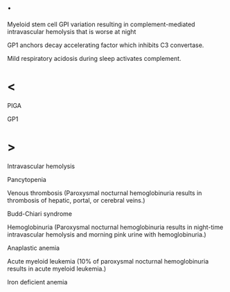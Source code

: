 # .

Myeloid stem cell GPI variation resulting in complement-mediated intravascular hemolysis that is worse at night

GP1 anchors decay accelerating factor which inhibits C3 convertase.

Mild respiratory acidosis during sleep activates complement.

# <

PIGA

GP1

# >

Intravascular hemolysis

Pancytopenia

Venous thrombosis (Paroxysmal nocturnal hemoglobinuria results in thrombosis of hepatic, portal, or cerebral veins.)

Budd-Chiari syndrome

Hemoglobinuria (Paroxysmal nocturnal hemoglobinuria results in night-time intravascular hemolysis and morning pink urine with hemoglobinuria.)

Anaplastic anemia

Acute myeloid leukemia (10% of paroxysmal nocturnal hemoglobinuria results in acute myeloid leukemia.)

Iron deficient anemia
